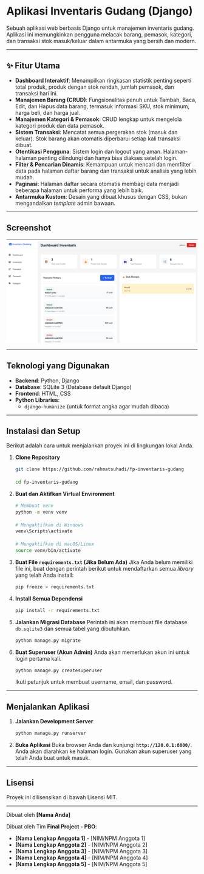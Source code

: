 # Aplikasi Inventaris Gudang (Django)

Sebuah aplikasi web berbasis Django untuk manajemen inventaris gudang. Aplikasi ini memungkinkan pengguna melacak barang, pemasok, kategori, dan transaksi stok masuk/keluar dalam antarmuka yang bersih dan modern.

---

## ✨ Fitur Utama

- **Dashboard Interaktif**: Menampilkan ringkasan statistik penting seperti total produk, produk dengan stok rendah, jumlah pemasok, dan transaksi hari ini.
- **Manajemen Barang (CRUD)**: Fungsionalitas penuh untuk Tambah, Baca, Edit, dan Hapus data barang, termasuk informasi SKU, stok minimum, harga beli, dan harga jual.
- **Manajemen Kategori & Pemasok**: CRUD lengkap untuk mengelola kategori produk dan data pemasok.
- **Sistem Transaksi**: Mencatat semua pergerakan stok (masuk dan keluar). Stok barang akan otomatis diperbarui setiap kali transaksi dibuat.
- **Otentikasi Pengguna**: Sistem login dan logout yang aman. Halaman-halaman penting dilindungi dan hanya bisa diakses setelah login.
- **Filter & Pencarian Dinamis**: Kemampuan untuk mencari dan memfilter data pada halaman daftar barang dan transaksi untuk analisis yang lebih mudah.
- **Paginasi**: Halaman daftar secara otomatis membagi data menjadi beberapa halaman untuk performa yang lebih baik.
- **Antarmuka Kustom**: Desain yang dibuat khusus dengan CSS, bukan mengandalkan *template* admin bawaan.

---

## Screenshot

![Screenshot Dashboard Aplikasi Inventaris](SS.png)

---

##  Teknologi yang Digunakan

- **Backend**: Python, Django
- **Database**: SQLite 3 (Database default Django)
- **Frontend**: HTML, CSS
- **Python Libraries**:
    - `django-humanize` (untuk format angka agar mudah dibaca)

---

##  Instalasi dan Setup

Berikut adalah cara untuk menjalankan proyek ini di lingkungan lokal Anda.

1.  **Clone Repository**
    ```bash
    git clone https://github.com/rahmatsuhadi/fp-inventaris-gudang
    
    cd fp-inventaris-gudang
    ```

2.  **Buat dan Aktifkan Virtual Environment**
    ```bash
    # Membuat venv
    python -m venv venv

    # Mengaktifkan di Windows
    venv\Scripts\activate

    # Mengaktifkan di macOS/Linux
    source venv/bin/activate
    ```

3.  **Buat File `requirements.txt` (Jika Belum Ada)**
    Jika Anda belum memiliki file ini, buat dengan perintah berikut untuk mendaftarkan semua *library* yang telah Anda install:
    ```bash
    pip freeze > requirements.txt
    ```

4.  **Install Semua Dependensi**
    ```bash
    pip install -r requirements.txt
    ```

5.  **Jalankan Migrasi Database**
    Perintah ini akan membuat file database `db.sqlite3` dan semua tabel yang dibutuhkan.
    ```bash
    python manage.py migrate
    ```

6.  **Buat Superuser (Akun Admin)**
    Anda akan memerlukan akun ini untuk login pertama kali.
    ```bash
    python manage.py createsuperuser
    ```
    Ikuti petunjuk untuk membuat username, email, dan password.

---

##  Menjalankan Aplikasi

1.  **Jalankan Development Server**
    ```bash
    python manage.py runserver
    ```

2.  **Buka Aplikasi**
    Buka browser Anda dan kunjungi **`http://120.0.1:8000/`**. Anda akan diarahkan ke halaman login. Gunakan akun superuser yang telah Anda buat untuk masuk.

---

##  Lisensi

Proyek ini dilisensikan di bawah Lisensi MIT.

---
Dibuat oleh **[Nama Anda]**

Dibuat oleh Tim **Final Project - PBO**:

-   **[Nama Lengkap Anggota 1]** - [NIM/NPM Anggota 1]
-   **[Nama Lengkap Anggota 2]** - [NIM/NPM Anggota 2]
-   **[Nama Lengkap Anggota 3]** - [NIM/NPM Anggota 3]
-   **[Nama Lengkap Anggota 4]** - [NIM/NPM Anggota 4]
-   **[Nama Lengkap Anggota 5]** - [NIM/NPM Anggota 5]
